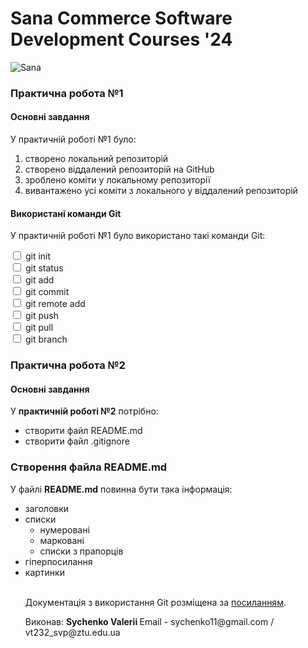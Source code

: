 <head>
<style>
        .bold{
            font-weight: bold;
        }
    </style>
</head>
<body>
    <h1>Sana Commerce Software Development Courses '24</h1>
    <img src="https://upload.wikimedia.org/wikipedia/commons/0/08/Sana_Commerce_Logo.png" alt="Sana">
    <h3>Практична робота №1</h3>
    <h4>Основні завдання</h4>
    <p>У практичній роботі №1 було:</p>
    <ol>
        <li>створено локальний репозиторій</li>
        <li>створено віддалений репозиторій на GitHub</li>
        <li>зроблено коміти у локальному репозиторії</li>
        <li>вивантажено усі коміти з локального у віддалений репозиторій</li>
    </ol>
    <h4>Використані команди Git</h4>
    <p>У практичній роботі №1 було використано такі команди Git:</p>
    <form>
        <label>
            <input type="checkbox" name="option1"> git init
        </label>
        <br>
        <label>
            <input type="checkbox" name="option2"> git status
        </label>
        <br>
        <label>
            <input type="checkbox" name="option3"> git add
        </label>
        <br>
        <label>
            <input type="checkbox" name="option4"> git commit
        </label>
        <br>
        <label>
            <input type="checkbox" name="option5"> git remote add
        </label>
        <br>
        <label>
            <input type="checkbox" name="option6"> git push
        </label>
        <br>
        <label>
            <input type="checkbox" name="option7"> git pull
        </label>
        <br>
        <label>
            <input type="checkbox" name="option8"> git branch
        </label>
    </form>
    <h3>Практична робота №2</h3>
    <h4>Основні завдання</h4>
  <p>
        У <span class="bold">практичній роботі №2</span> потрібно:
    </p>
  <ul>
    <li> створити файл README.md </li>
    <li> створити файл .gitignore </li>
  </ul>
  <h3> Створення файла README.md </h3>
  <p>  У файлі <span class="bold">README.md</span>  повинна бути така інформація: </p1>
<ul>
  
  <li>заголовки  </li>
  <li>списки
    <ul>
      <li>нумеровані</li>
      <li>марковані</li>
      <li>списки з прапорців</li>
    </ul>
    </li>
  <li>гіперпосилання </li>
  <li>картинки </li>
    <br>
  <p> Документація з використання Git розміщена за <a href="https://codepen.io/pen?template=KKJmaKp">посиланням</a>.</p>
  <p>Виконав: <span class="bold">Sychenko Valerii </span> Email - sychenko11@gmail.com / vt232_svp@ztu.edu.ua</p>
</body>
